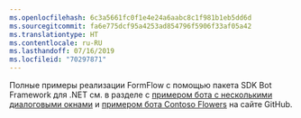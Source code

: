 ```yaml
---
ms.openlocfilehash: 6c3a5661fc0f1e4e24a6aabc8c1f981b1eb5dd6d
ms.sourcegitcommit: fa6e775dcf95a4253ad854796f5906f33af05a42
ms.translationtype: HT
ms.contentlocale: ru-RU
ms.lasthandoff: 07/16/2019
ms.locfileid: "70297871"
---
```

Полные примеры реализации FormFlow с помощью пакета SDK Bot Framework для .NET см. в разделе с <a href="https://aka.ms/v3-cs-core-multiDialogs" target="_blank">примером бота с несколькими диалоговыми окнами</a> и <a href="https://aka.ms/v3-cs-demo-contosoFlowers" target="_blank">примером бота Contoso Flowers</a> на сайте GitHub.

